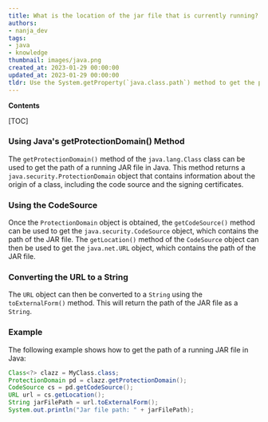 ```yaml
---
title: What is the location of the jar file that is currently running?
authors:
- nanja_dev
tags:
- java
- knowledge
thumbnail: images/java.png
created_at: 2023-01-29 00:00:00
updated_at: 2023-01-29 00:00:00
tldr: Use the System.getProperty(`java.class.path`) method to get the path of a running JAR file in Java.
---
```


**Contents**

[TOC]

### Using Java's getProtectionDomain() Method

The `getProtectionDomain()` method of the `java.lang.Class` class can be used to get the path of a running JAR file in Java. This method returns a `java.security.ProtectionDomain` object that contains information about the origin of a class, including the code source and the signing certificates.

### Using the CodeSource

Once the `ProtectionDomain` object is obtained, the `getCodeSource()` method can be used to get the `java.security.CodeSource` object, which contains the path of the JAR file. The `getLocation()` method of the `CodeSource` object can then be used to get the `java.net.URL` object, which contains the path of the JAR file.

### Converting the URL to a String

The `URL` object can then be converted to a `String` using the `toExternalForm()` method. This will return the path of the JAR file as a `String`.

### Example

The following example shows how to get the path of a running JAR file in Java:

```java
Class<?> clazz = MyClass.class;
ProtectionDomain pd = clazz.getProtectionDomain();
CodeSource cs = pd.getCodeSource();
URL url = cs.getLocation();
String jarFilePath = url.toExternalForm();
System.out.println("Jar file path: " + jarFilePath);
```
